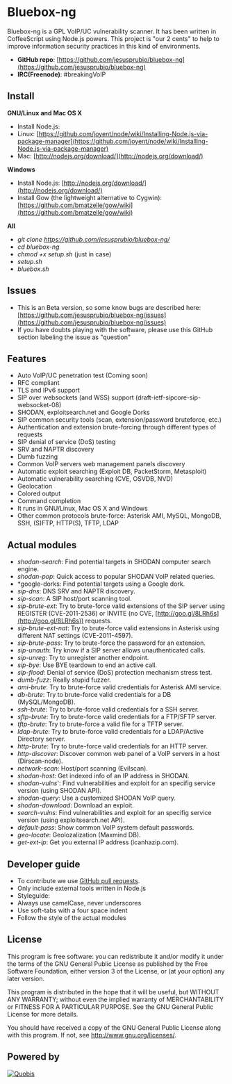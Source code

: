 Bluebox-ng
==========
Bluebox-ng is a GPL VoIP/UC vulnerability scanner. It has been written in CoffeeScript using Node.js powers. This project is "our 2 cents" to help to improve information security practices in this kind of environments.

- **GitHub repo**: [https://github.com/jesusprubio/bluebox-ng](https://github.com/jesusprubio/bluebox-ng)
- **IRC(Freenode)**: #breakingVoIP

Install
-------
**GNU/Linux and Mac OS X**
- Install Node.js:
 - Linux: [https://github.com/joyent/node/wiki/Installing-Node.js-via-package-manager](https://github.com/joyent/node/wiki/Installing-Node.js-via-package-manager)
 - Mac: [http://nodejs.org/download/](http://nodejs.org/download/)

**Windows**
- Install Node.js: [http://nodejs.org/download/](http://nodejs.org/download/)
- Install Gow (the lightweight alternative to Cygwin): [https://github.com/bmatzelle/gow/wiki](https://github.com/bmatzelle/gow/wiki)

**All**
- *git clone https://github.com/jesusprubio/bluebox-ng/*
- *cd bluebox-ng*
- *chmod +x setup.sh* (just in case)
- *setup.sh*
- *bluebox.sh*


Issues
------
- This is an Beta version, so some know bugs are described here: [https://github.com/jesusprubio/bluebox-ng/issues](https://github.com/jesusprubio/bluebox-ng/issues)
- If you have doubts playing with the software, please use this GitHub section labeling the issue as "question"


Features
--------
- Auto VoIP/UC penetration test (Coming soon)
- RFC compliant
- TLS and IPv6 support
- SIP over websockets (and WSS) support (draft-ietf-sipcore-sip-websocket-08)
- SHODAN, exploitsearch.net and Google Dorks
- SIP common security tools (scan, extension/password bruteforce, etc.)
- Authentication and extension brute-forcing through different types of requests
- SIP denial of service (DoS) testing
- SRV and NAPTR discovery
- Dumb fuzzing
- Common VoIP servers web management panels discovery
- Automatic exploit searching (Exploit DB, PacketStorm, Metasploit)
- Automatic vulnerability searching (CVE, OSVDB, NVD)
- Geolocation
- Colored output
- Command completion
- It runs in GNU/Linux, Mac OS X and Windows
- Other common protocols brute-force: Asterisk AMI, MySQL, MongoDB, SSH, (S)FTP, HTTP(S), TFTP, LDAP


Actual modules
--------------
- *shodan-search*: Find potential targets in SHODAN computer search engine.
- *shodan-pop*: Quick access to popular SHODAN VoIP related queries.
- *google-dorks: Find potential targets using a Google dork.
- *sip-dns*: DNS SRV and NAPTR discovery.
- *sip-scan*: A SIP host/port scanning tool.
- *sip-brute-ext*: Try to brute-force valid extensions of the SIP server using REGISTER (CVE-2011-2536) or INVITE (no CVE, [http://goo.gl/8LRh6s](http://goo.gl/8LRh6s)) requests.
- *sip-brute-ext-nat*: Try to brute-force valid extensions in Asterisk using different NAT settings (CVE-2011-4597).
- *sip-brute-pass*: Try to brute-force the password for an extension.
- *sip-unauth*: Try know if a SIP server allows unauthenticated calls.
- *sip-unreg*: Try to unregister another endpoint.
- *sip-bye*: Use BYE teardown to end an active call.
- *sip-flood*: Denial of service (DoS) protection mechanism stress test.
- *dumb-fuzz*: Really stupid fuzzer.
- *ami-brute*: Try to brute-force valid credentials for Asterisk AMI service.
- *db-brute*: Try to brute-force valid credentials for a DB (MySQL/MongoDB).
- *ssh-brute*: Try to brute-force valid credentials for a SSH server.
- *sftp-brute*: Try to brute-force valid credentials for a FTP/SFTP server.
- *tftp-brute*: Try to brute-force a valid file for a TFTP server.
- *ldap-brute*: Try to brute-force valid credentials for a LDAP/Active Directory server.
- *http-brute*: Try to brute-force valid credentials for an HTTP server.
- *http-discover*: Discover common web panel of a VoIP servers in a host (Dirscan-node).
- *network-scan*: Host/port scanning (Evilscan).
- *shodan-host*: Get indexed info of an IP address in SHODAN.
- *shodan-vulns*': Find vulnerabilities and exploit for an specifig service version (using SHODAN API).
- *shodan-query*: Use a customized SHODAN VoIP query.
- *shodan-download*: Download an exploit.
- *search-vulns*: Find vulnerabilities and exploit for an specifig service version (using exploitsearch.net API).
- *default-pass*: Show common VoIP system default passwords.
- *geo-locate*: Geolozalization (Maxmind DB).
- *get-ext-ip*: Get you external IP address (icanhazip.com).


Developer guide
---------------
- To contribute we use [GitHub pull requests](https://help.github.com/articles/using-pull-requests).
- Only include external tools written in Node.js
- Styleguide:
 - Always use camelCase, never underscores
 - Use soft-tabs with a four space indent
 - Follow the style of the actual modules


License
-------
This program is free software: you can redistribute it and/or modify
it under the terms of the GNU General Public License as published by
the Free Software Foundation, either version 3 of the License, or
(at your option) any later version.

This program is distributed in the hope that it will be useful,
but WITHOUT ANY WARRANTY; without even the implied warranty of
MERCHANTABILITY or FITNESS FOR A PARTICULAR PURPOSE.  See the
GNU General Public License for more details.

You should have received a copy of the GNU General Public License
along with this program.  If not, see <http://www.gnu.org/licenses/>.


Powered by
----------
[![Quobis](http://www.ineo.org/ineo/images/stories/logos/empresasSocias/quobis_logotipo%20actual%20reducido.png)](http://www.quobis.com/)

